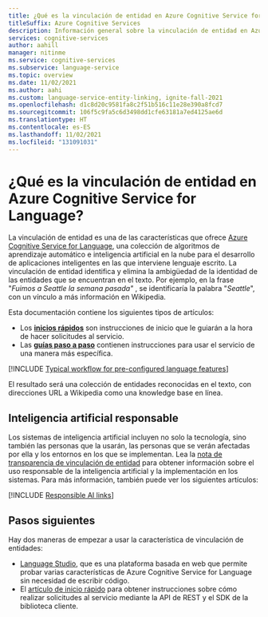 ```yaml
---
title: ¿Qué es la vinculación de entidad en Azure Cognitive Service for Language?
titleSuffix: Azure Cognitive Services
description: Información general sobre la vinculación de entidad en Azure Cognitive Services, que ayuda a extraer entidades del texto y proporciona vínculos a una knowledge base en línea.
services: cognitive-services
author: aahill
manager: nitinme
ms.service: cognitive-services
ms.subservice: language-service
ms.topic: overview
ms.date: 11/02/2021
ms.author: aahi
ms.custom: language-service-entity-linking, ignite-fall-2021
ms.openlocfilehash: d1c8d20c9581fa8c2f51b516c11e28e390a8fcd7
ms.sourcegitcommit: 106f5c9fa5c6d3498dd1cfe63181a7ed4125ae6d
ms.translationtype: HT
ms.contentlocale: es-ES
ms.lasthandoff: 11/02/2021
ms.locfileid: "131091031"
---
```

# <a name="what-is-entity-linking-in-azure-cognitive-service-for-language"></a>¿Qué es la vinculación de entidad en Azure Cognitive Service for Language?

La vinculación de entidad es una de las características que ofrece [Azure Cognitive Service for Language](../overview.md), una colección de algoritmos de aprendizaje automático e inteligencia artificial en la nube para el desarrollo de aplicaciones inteligentes en las que interviene lenguaje escrito. La vinculación de entidad identifica y elimina la ambigüedad de la identidad de las entidades que se encuentran en el texto. Por ejemplo, en la frase "*Fuimos a Seattle la semana pasada"* , se identificaría la palabra "*Seattle*", con un vínculo a más información en Wikipedia.

Esta documentación contiene los siguientes tipos de artículos:

* Los [**inicios rápidos**](quickstart.md) son instrucciones de inicio que le guiarán a la hora de hacer solicitudes al servicio.
* Las [**guías paso a paso**](how-to/call-api.md) contienen instrucciones para usar el servicio de una manera más específica.

[!INCLUDE [Typical workflow for pre-configured language features](../includes/overview-typical-workflow.md)]

El resultado será una colección de entidades reconocidas en el texto, con direcciones URL a Wikipedia como una knowledge base en línea. 

## <a name="responsible-ai"></a>Inteligencia artificial responsable 

Los sistemas de inteligencia artificial incluyen no solo la tecnología, sino también las personas que la usarán, las personas que se verán afectadas por ella y los entornos en los que se implementan. Lea la [nota de transparencia de vinculación de entidad](/legal/cognitive-services/language-service/transparency-note-entity-linking?context=/azure/cognitive-services/language-service/context/context) para obtener información sobre el uso responsable de la inteligencia artificial y la implementación en los sistemas. Para más información, también puede ver los siguientes artículos:

[!INCLUDE [Responsible AI links](../includes/overview-responsible-ai-links.md)]

## <a name="next-steps"></a>Pasos siguientes

Hay dos maneras de empezar a usar la característica de vinculación de entidades:
* [Language Studio](../language-studio.md), que es una plataforma basada en web que permite probar varias características de Azure Cognitive Service for Language sin necesidad de escribir código.
* El [artículo de inicio rápido](quickstart.md) para obtener instrucciones sobre cómo realizar solicitudes al servicio mediante la API de REST y el SDK de la biblioteca cliente.  
